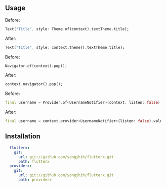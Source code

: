 ## Usage

Before:
```dart
Text("Title", style: Theme.of(context).textTheme.title);
```
After:

```dart
Text("Title", style: context.theme().textTheme.title);
```

Before:

```dart
Navigator.of(context).pop();
```

After:

```dart
context.navigator().pop();
```


Before:

```dart
final username = Provider.of<UsernameNotifier>(context, listen: false).value;
```

After:

```dart
final username = context.provider<UsernameNotifier>(listen: false).value;
```

## Installation

```yml
  flutterx:
    git:
      url: git://github.com/yongjhih/flutterx.git
      path: flutterx
  providerx:
    git:
      url: git://github.com/yongjhih/flutterx.git
      path: providerx
```
